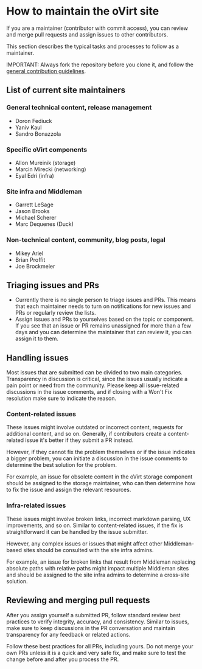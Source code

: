 # How to maintain the oVirt site

If you are a maintainer (contributor with commit access), you can review and merge pull requests
and assign issues to other contributors.

This section describes the typical tasks and processes to follow as a maintainer.

IMPORTANT: Always fork the repository before you clone it, and follow the [general contribution guidelines](https://github.com/oVirt/ovirt-site/blob/master/CONTRIBUTING.md).

## List of current site maintainers

### General technical content, release management

* Doron Fediuck
* Yaniv Kaul
* Sandro Bonazzola

### Specific oVirt components

* Allon Mureinik (storage)
* Marcin Mirecki (networking)
* Eyal Edri (infra)

### Site infra and Middleman

* Garrett LeSage
* Jason Brooks
* Michael Scherer
* Marc Dequenes (Duck)

### Non-technical content, community, blog posts, legal

* Mikey Ariel
* Brian Proffit
* Joe Brockmeier

## Triaging issues and PRs

* Currently there is no single person to triage issues and PRs. This means that each maintainer needs
to turn on notifications for new issues and PRs or regularly review the lists.
* Assign issues and PRs to yourselves based on the topic or component. If you see that an issue or PR remains unassigned for more than a few days and you can determine the maintainer that can review it, you can assign it to them.

## Handling issues

Most issues that are submitted can be divided to two main categories. Transparency in discussion is critical, since the issues usually indicate a pain point or need from the community. Please keep all issue-related discussions in the issue comments, and if closing with a Won't Fix resolution make sure to indicate the reason.

### Content-related issues

These issues might involve outdated or incorrect content, requests for additional content, and so on. Generally, if contributors create a content-related issue it's better if they submit a PR instead.

However, if they cannot fix the problem themselves or if the issue indicates a bigger problem, you can initiate a discussion in the issue comments to determine the best solution for the problem.

For example, an issue for obsolete content in the oVirt storage component should be assigned to the storage maintainer, who can then determine how to fix the issue and assign the relevant resources.

### Infra-related issues

These issues might involve broken links, incorrect markdown parsing, UX improvements, and so on. Similar to content-related issues, if the fix is straightforward it can be handled by the issue submitter.

However, any complex issues or issues that might affect other Middleman-based sites should be consulted with the site infra admins.

For example, an issue for broken links that result from Middleman replacing absolute paths with relative paths might impact multiple Middleman sites and should be assigned to the site infra admins to determine a cross-site solution.

## Reviewing and merging pull requests

After you assign yourself a submitted PR, follow standard review best practices to verify integrity, accuracy, and consistency. Similar to issues, make sure to keep discussions in the PR conversation and maintain transparency for any feedback or related actions.

Follow these best practices for all PRs, including yours. Do not merge your own PRs unless it is a quick and very safe fix, and make sure to test the change before and after you process the PR.
